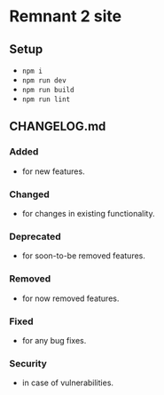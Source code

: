 # Remnant 2 site



## Setup
- ```npm i```
- ```npm run dev```
- ```npm run build```
- ```npm run lint```

## CHANGELOG.md

### Added 
- for new features.
### Changed 
- for changes in existing functionality.
### Deprecated 
- for soon-to-be removed features.
### Removed 
- for now removed features.
### Fixed 
- for any bug fixes.
### Security
- in case of vulnerabilities.